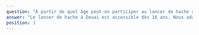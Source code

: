 ```yaml
---
question: "À partir de quel âge peut-on participer au lancer de hache à Douai ?"
answer: "Le lancer de hache à Douai est accessible dès 16 ans. Nous adaptons la taille des haches, la durée des défis et le rythme pour garantir confort et sécurité à chaque tranche d’âge."
position: 3
---
```

